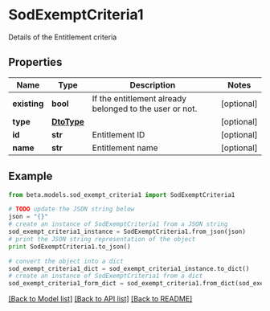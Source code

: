 # SodExemptCriteria1

Details of the Entitlement criteria

## Properties
Name | Type | Description | Notes
------------ | ------------- | ------------- | -------------
**existing** | **bool** | If the entitlement already belonged to the user or not. | [optional] 
**type** | [**DtoType**](DtoType.md) |  | [optional] 
**id** | **str** | Entitlement ID | [optional] 
**name** | **str** | Entitlement name | [optional] 

## Example

```python
from beta.models.sod_exempt_criteria1 import SodExemptCriteria1

# TODO update the JSON string below
json = "{}"
# create an instance of SodExemptCriteria1 from a JSON string
sod_exempt_criteria1_instance = SodExemptCriteria1.from_json(json)
# print the JSON string representation of the object
print SodExemptCriteria1.to_json()

# convert the object into a dict
sod_exempt_criteria1_dict = sod_exempt_criteria1_instance.to_dict()
# create an instance of SodExemptCriteria1 from a dict
sod_exempt_criteria1_form_dict = sod_exempt_criteria1.from_dict(sod_exempt_criteria1_dict)
```
[[Back to Model list]](../README.md#documentation-for-models) [[Back to API list]](../README.md#documentation-for-api-endpoints) [[Back to README]](../README.md)


